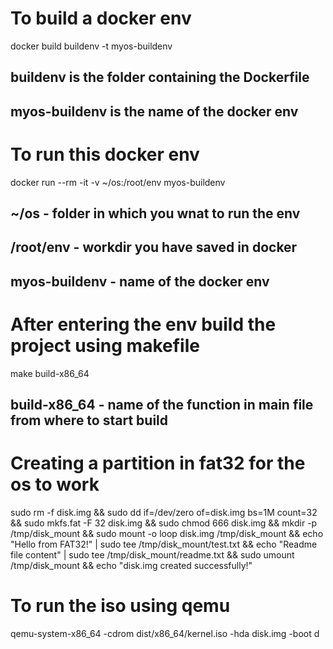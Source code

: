 # To build a docker env
docker build buildenv -t myos-buildenv
## buildenv is the folder containing the Dockerfile
## myos-buildenv is the name of the docker env

# To run this docker env
docker run --rm -it -v ~/os:/root/env myos-buildenv
## ~/os - folder in which you wnat to run the env
## /root/env - workdir you have saved in docker
## myos-buildenv - name of the docker env

# After entering the env build the project using makefile
make build-x86_64
## build-x86_64 - name of the function in main file from where to start build

# Creating a partition in fat32 for the os to work
sudo rm -f disk.img && sudo dd if=/dev/zero of=disk.img bs=1M count=32 && sudo mkfs.fat -F 32 disk.img && sudo chmod 666 disk.img && mkdir -p /tmp/disk_mount && sudo mount -o loop disk.img /tmp/disk_mount && echo "Hello from FAT32!" | sudo tee /tmp/disk_mount/test.txt && echo "Readme file content" | sudo tee /tmp/disk_mount/readme.txt && sudo umount /tmp/disk_mount && echo "disk.img created successfully!"

# To run the iso using qemu
qemu-system-x86_64 -cdrom dist/x86_64/kernel.iso -hda disk.img -boot d